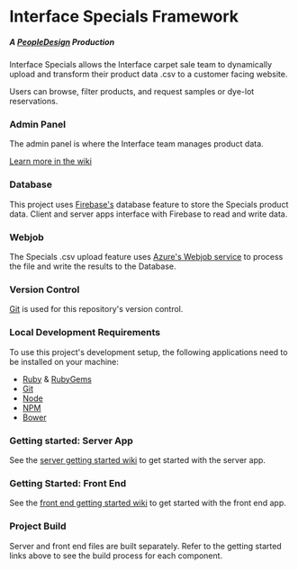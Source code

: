 # Interface Specials Framework
##### A [PeopleDesign](http://www.peopledesign.com/) Production

Interface Specials allows the Interface carpet sale team to dynamically upload and transform their product data .csv to a customer facing website. 

Users can browse, filter products, and request samples or dye-lot reservations.

### Admin Panel
The admin panel is where the Interface team manages product data.

[Learn more in the wiki](https://github.com/Peopledesign/interface-specials-framework/wiki/Front-End:-Admin)

### Database
This project uses [Firebase's](https://firebase.google.com/) database feature to store the Specials product data. Client and server apps interface with Firebase to read and write data.

### Webjob
The Specials .csv upload feature uses [Azure's Webjob service](https://docs.microsoft.com/en-us/azure/app-service/web-sites-create-web-jobs) to process the file and write the results to the Database.

### Version Control
[Git](https://git-scm.com) is used for this repository's version control.

### Local Development Requirements
To use this project's development setup, the following applications need to be installed on your machine:
- [Ruby](https://www.ruby-lang.org/en/) & [RubyGems](https://rubygems.org)
- [Git](https://www.google.com/search?q=install%20git&oq=install%20git) 
- [Node](https://nodejs.org/en/)
- [NPM](https://www.npmjs.com/)
- [Bower](https://bower.io/)

### Getting started: Server App
See the [server getting started wiki](https://github.com/Peopledesign/interface-specials-framework/wiki/Server:-Getting-Started) to get started with the server app.

### Getting Started: Front End
See the [front end getting started wiki](https://github.com/Peopledesign/interface-specials-framework/wiki/Front-End:-Getting-Started) to get started with the front end app.

### Project Build
Server and front end files are built separately. Refer to the getting started links above to see the build process for each component.
